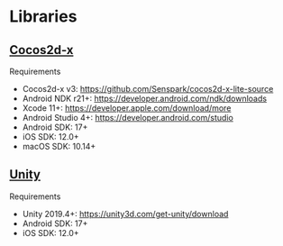 # Libraries
## [Cocos2d-x](cocos2dx/getting-started)
Requirements

- Cocos2d-x v3: <https://github.com/Senspark/cocos2d-x-lite-source>
- Android NDK r21+: <https://developer.android.com/ndk/downloads>
- Xcode 11+: <https://developer.apple.com/download/more>
- Android Studio 4+: <https://developer.android.com/studio>
- Android SDK: 17+
- iOS SDK: 12.0+
- macOS SDK: 10.14+

## [Unity](unity/getting-started)
Requirements

- Unity 2019.4+: <https://unity3d.com/get-unity/download>
- Android SDK: 17+
- iOS SDK: 12.0+